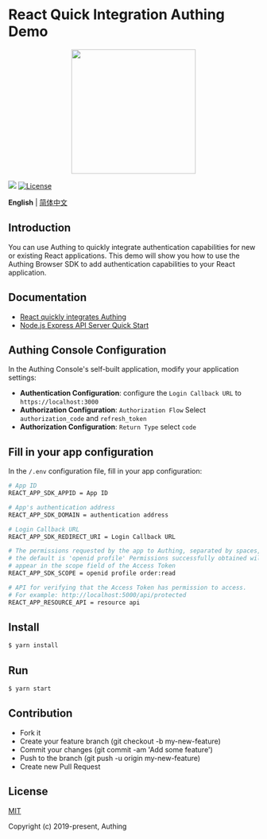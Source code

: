 # React Quick Integration Authing Demo

<div align=center>
  <img width="250" src="https://files.authing.co/authing-console/authing-logo-new-20210924.svg" />
</div>

<a href="https://forum.authing.cn/" target="_blank"><img src="https://img.shields.io/badge/chat-forum-blue" /></a>
<a href="https://opensource.org/licenses/MIT" target="_blank"><img src="https://img.shields.io/badge/License-MIT-success" alt="License"></a>

**English** | [简体中文](./README.zh-CN.md)

## Introduction

You can use Authing to quickly integrate authentication capabilities for new or existing React applications. This demo will show you how to use the Authing Browser SDK to add authentication capabilities to your React application.

## Documentation

- [React quickly integrates Authing](https://docs.authing.cn/v2/en/quickstarts/spa/react.html)
- [Node.js Express API Server Quick Start](https://docs.authing.cn/v2/en/quickstarts/apiServer/nodeJsExpress/)

## Authing Console Configuration

In the Authing Console's self-built application, modify your application settings:

- **Authentication Configuration**: configure the `Login Callback URL` to `https://localhost:3000`
- **Authorization Configuration**: `Authorization Flow` Select `authorization_code` and `refresh_token`
- **Authorization Configuration**: `Return Type` select `code`


## Fill in your app configuration

In the `/.env` configuration file, fill in your app configuration:

```bash
# App ID
REACT_APP_SDK_APPID = App ID

# App's authentication address
REACT_APP_SDK_DOMAIN = authentication address

# Login Callback URL
REACT_APP_SDK_REDIRECT_URI = Login Callback URL

# The permissions requested by the app to Authing, separated by spaces, 
# the default is 'openid profile' Permissions successfully obtained will 
# appear in the scope field of the Access Token
REACT_APP_SDK_SCOPE = openid profile order:read

# API for verifying that the Access Token has permission to access.
# For example: http://localhost:5000/api/protected
REACT_APP_RESOURCE_API = resource api
```


## Install

```bash
$ yarn install
```


## Run

```bash
$ yarn start
```

## Contribution

- Fork it
- Create your feature branch (git checkout -b my-new-feature)
- Commit your changes (git commit -am 'Add some feature')
- Push to the branch (git push -u origin my-new-feature)
- Create new Pull Request

## License

[MIT](https://opensource.org/licenses/MIT)

Copyright (c) 2019-present, Authing
